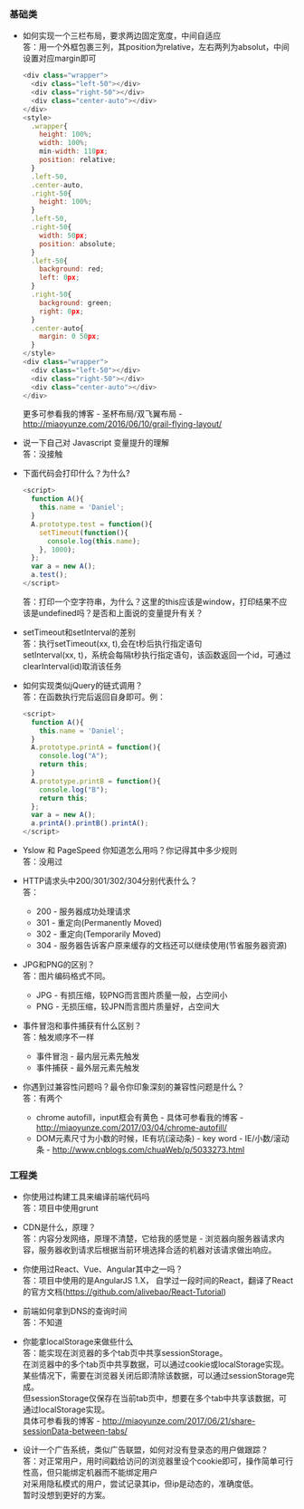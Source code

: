 ### 基础类

* 如何实现一个三栏布局，要求两边固定宽度，中间自适应  
  答：用一个外框包裹三列，其position为relative，左右两列为absolut，中间设置对应margin即可
  ```javascript
  <div class="wrapper">
    <div class="left-50"></div>
    <div class="right-50"></div>
    <div class="center-auto"></div>
  </div>
  <style>
    .wrapper{
      height: 100%;
      width: 100%;
      min-width: 110px;
      position: relative;
    }
    .left-50,
    .center-auto,
    .right-50{
      height: 100%;
    }
    .left-50,
    .right-50{
      width: 50px;
      position: absolute;
    }
    .left-50{
      background: red;
      left: 0px;
    }
    .right-50{
      background: green;
      right: 0px;
    }
    .center-auto{
      margin: 0 50px;
    }
  </style>
  <div class="wrapper">
    <div class="left-50"></div>
    <div class="right-50"></div>
    <div class="center-auto"></div>
  </div>
  ```
  更多可参看我的博客 - 圣杯布局/双飞翼布局 - http://miaoyunze.com/2016/06/10/grail-flying-layout/  

* 说一下自己对 Javascript 变量提升的理解  
  答：没接触

* 下面代码会打印什么？为什么?  
  ```javascript
  <script>
    function A(){
      this.name = 'Daniel';
    }
    A.prototype.test = function(){
      setTimeout(function(){
        console.log(this.name);
      }, 1000);
    };
    var a = new A();
    a.test();
  </script>
  ```
  答：打印一个空字符串，为什么？这里的this应该是window，打印结果不应该是undefined吗？是否和上面说的变量提升有关？

* setTimeout和setInterval的差别  
  答：执行setTimeout(xx, t),会在t秒后执行指定语句  
  setInterval(xx, t)，系统会每隔t秒执行指定语句，该函数返回一个id，可通过clearInterval(id)取消该任务

* 如何实现类似jQuery的链式调用？  
  答：在函数执行完后返回自身即可。例：
  ```javascript
  <script>
    function A(){
      this.name = 'Daniel';
    }
    A.prototype.printA = function(){
      console.log("A");
      return this;
    }
    A.prototype.printB = function(){
      console.log("B");
      return this;
    };
    var a = new A();
    a.printA().printB().printA();
  </script>
  ```  

* Yslow 和 PageSpeed 你知道怎么用吗？你记得其中多少规则  
  答：没用过

* HTTP请求头中200/301/302/304分别代表什么？  
  答：
  * 200 - 服务器成功处理请求
  * 301 - 重定向(Permanently Moved)
  * 302 - 重定向(Temporarily Moved)
  * 304 - 服务器告诉客户原来缓存的文档还可以继续使用(节省服务器资源)  

* JPG和PNG的区别？  
  答：图片编码格式不同。
  * JPG - 有损压缩，较PNG而言图片质量一般，占空间小
  * PNG - 无损压缩，较JPN而言图片质量好，占空间大

* 事件冒泡和事件捕获有什么区别？  
  答：触发顺序不一样
  * 事件冒泡 - 最内层元素先触发
  * 事件捕获 - 最外层元素先触发

* 你遇到过兼容性问题吗？最令你印象深刻的兼容性问题是什么？  
  答：有两个
  * chrome autofill，input框会有黄色 - 具体可参看我的博客 - http://miaoyunze.com/2017/03/04/chrome-autofill/
  * DOM元素尺寸为小数的时候，IE有坑(滚动条) - key word - IE/小数/滚动条 - http://www.cnblogs.com/chuaWeb/p/5033273.html

### 工程类
  * 你使用过构建工具来编译前端代码吗  
    答：项目中使用grunt  

  * CDN是什么，原理？  
    答：内容分发网络，原理不清楚，它给我的感觉是 - 浏览器向服务器请求内容，服务器收到请求后根据当前环境选择合适的机器对该请求做出响应。  

  * 你使用过React、Vue、Angular其中之一吗？  
    答：项目中使用的是AngularJS 1.X， 自学过一段时间的React，翻译了React的官方文档(https://github.com/alivebao/React-Tutorial)    

  * 前端如何拿到DNS的查询时间  
    答：不知道  

  * 你能拿localStorage来做些什么  
    答：能实现在浏览器的多个tab页中共享sessionStorage。  
    在浏览器中的多个tab页中共享数据，可以通过cookie或localStorage实现。  
    某些情况下，需要在浏览器关闭后即清除该数据，可以通过sessionStorage完成。  
    但sessionStorage仅保存在当前tab页中，想要在多个tab中共享该数据，可通过localStorage实现。  
    具体可参看我的博客 - http://miaoyunze.com/2017/06/21/share-sessionData-between-tabs/  

  * 设计一个广告系统，类似广告联盟，如何对没有登录态的用户做跟踪？  
    答：对正常用户，用时间戳给访问的浏览器里设个cookie即可，操作简单可行性高，但只能绑定机器而不能绑定用户  
    对采用隐私模式的用户，尝试记录其ip，但ip是动态的，准确度低。  
    暂时没想到更好的方案。  